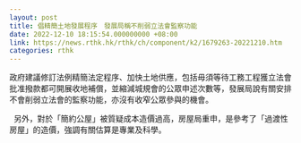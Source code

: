 ```yaml
---
layout: post
title: 倡精簡土地發展程序　發展局稱不削弱立法會監察功能
date: 2022-12-10 18:15:54.000000000 +08:00
link: https://news.rthk.hk/rthk/ch/component/k2/1679263-20221210.htm
categories: rthk
---
```


政府建議修訂法例精簡法定程序、加快土地供應，包括毋須等待工務工程獲立法會批准撥款都可開展收地補償，並縮減城規會的公眾申述次數等，發展局說有關安排不會削弱立法會的監察功能，亦沒有收窄公眾參與的機會。

  另外，對於「簡約公屋」被質疑成本造價過高，房屋局重申，是參考了「過渡性房屋」的造價，強調有關估算是專業及科學。 
